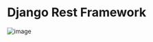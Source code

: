 # Django Rest Framework
![image](https://user-images.githubusercontent.com/112689446/197399993-fb38f0f6-a112-4034-98dc-88b76ff5700d.png)

